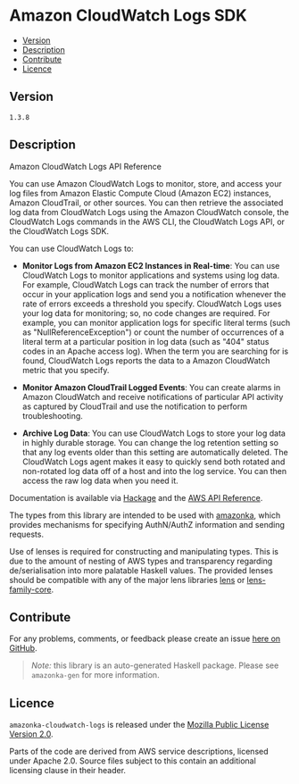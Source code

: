 # Amazon CloudWatch Logs SDK

* [Version](#version)
* [Description](#description)
* [Contribute](#contribute)
* [Licence](#licence)


## Version

`1.3.8`


## Description

Amazon CloudWatch Logs API Reference

You can use Amazon CloudWatch Logs to monitor, store, and access your
log files from Amazon Elastic Compute Cloud (Amazon EC2) instances,
Amazon CloudTrail, or other sources. You can then retrieve the
associated log data from CloudWatch Logs using the Amazon CloudWatch
console, the CloudWatch Logs commands in the AWS CLI, the CloudWatch
Logs API, or the CloudWatch Logs SDK.

You can use CloudWatch Logs to:

-   __Monitor Logs from Amazon EC2 Instances in Real-time__: You can use
    CloudWatch Logs to monitor applications and systems using log data.
    For example, CloudWatch Logs can track the number of errors that
    occur in your application logs and send you a notification whenever
    the rate of errors exceeds a threshold you specify. CloudWatch Logs
    uses your log data for monitoring; so, no code changes are required.
    For example, you can monitor application logs for specific literal
    terms (such as \"NullReferenceException\") or count the number of
    occurrences of a literal term at a particular position in log data
    (such as \"404\" status codes in an Apache access log). When the
    term you are searching for is found, CloudWatch Logs reports the
    data to a Amazon CloudWatch metric that you specify.

-   __Monitor Amazon CloudTrail Logged Events__: You can create alarms
    in Amazon CloudWatch and receive notifications of particular API
    activity as captured by CloudTrail and use the notification to
    perform troubleshooting.

-   __Archive Log Data__: You can use CloudWatch Logs to store your log
    data in highly durable storage. You can change the log retention
    setting so that any log events older than this setting are
    automatically deleted. The CloudWatch Logs agent makes it easy to
    quickly send both rotated and non-rotated log data off of a host and
    into the log service. You can then access the raw log data when you
    need it.

Documentation is available via [Hackage](http://hackage.haskell.org/package/amazonka-cloudwatch-logs)
and the [AWS API Reference](https://aws.amazon.com/documentation/).

The types from this library are intended to be used with [amazonka](http://hackage.haskell.org/package/amazonka),
which provides mechanisms for specifying AuthN/AuthZ information and sending requests.

Use of lenses is required for constructing and manipulating types.
This is due to the amount of nesting of AWS types and transparency regarding
de/serialisation into more palatable Haskell values.
The provided lenses should be compatible with any of the major lens libraries
[lens](http://hackage.haskell.org/package/lens) or [lens-family-core](http://hackage.haskell.org/package/lens-family-core).

## Contribute

For any problems, comments, or feedback please create an issue [here on GitHub](https://github.com/brendanhay/amazonka/issues).

> _Note:_ this library is an auto-generated Haskell package. Please see `amazonka-gen` for more information.


## Licence

`amazonka-cloudwatch-logs` is released under the [Mozilla Public License Version 2.0](http://www.mozilla.org/MPL/).

Parts of the code are derived from AWS service descriptions, licensed under Apache 2.0.
Source files subject to this contain an additional licensing clause in their header.
